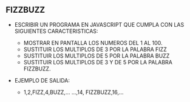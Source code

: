 ## FIZZBUZZ

-   ESCRIBIR UN PROGRAMA EN JAVASCRIPT QUE CUMPLA CON LAS SIGUIENTES CARACTERISTICAS:

    -   MOSTRAR EN PANTALLA LOS NUMEROS DEL 1 AL 100.
    -   SUSTITUIR LOS MULTIPLOS DE 3 POR LA PALABRA FIZZ
    -   SUSTITUIR LOS MULTIPLOS DE 5 POR LA PALABRA BUZZ
    -   SUSTITUIR LOS MULTIPLOS DE 3 Y DE 5 POR LA PALABRA FIZZBUZZ.

-   EJEMPLO DE SALIDA:
    -   1,2,FIZZ,4,BUZZ,... ...,14, FIZZBUZZ,16,...
